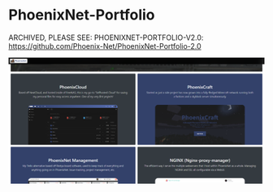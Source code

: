 # PhoenixNet-Portfolio
ARCHIVED, PLEASE SEE: PHOENIXNET-PORTFOLIO-V2.0:
https://github.com/Phoenix-Net/PhoenixNet-Portfolio-2.0

![screenshot](https://raw.githubusercontent.com/Phoenix-Net/PhoenixNet-Portfolio/master/img/github-demo.png)
